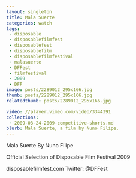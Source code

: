 ```yaml
---
layout: singleton
title: Mala Suerte
categories: watch
tags:
 - disposable
 - disposablefilmfest
 - disposablefest
 - disposablefilm
 - disposablefilmfestival
 - malasuerte
 - DFFest
 - filmfestival
 - 2009
 - DFF
image: posts/2289012_295x166.jpg
thumb: posts/2289012_295x166.jpg
relatedthumb: posts/2289012_295x166.jpg

video: //player.vimeo.com/video/3344391
collections:
 - 2009-03-24-2009-competitive-shorts.md
blurb: Mala Suerte, a film by Nuno Filipe.
---
```


Mala Suerte
By Nuno Filipe

Official Selection of Disposable Film Festival 2009

disposablefilmfest.com
Twitter: @DFFest